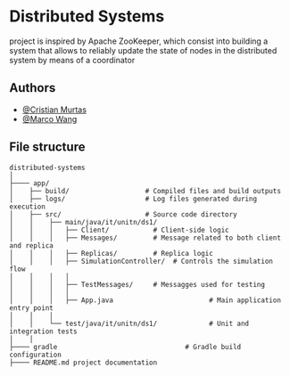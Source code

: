 # Distributed Systems
project is inspired by Apache ZooKeeper, which consist into building a system that allows to reliably update the state of nodes in
the distributed system by means of a coordinator
## Authors

- [@Cristian Murtas](https://github.com/SecondarySkyler)
- [@Marco Wang](https://github.com/marco3724)

## File structure 
```
distributed-systems
│
├──── app/
│    ├── build/                   # Compiled files and build outputs
│    ├── logs/                    # Log files generated during execution
│    ├── src/                     # Source code directory
│    │    ├── main/java/it/unitn/ds1/
│    │    │   ├── Client/           # Client-side logic
│    │    │   ├── Messages/         # Message related to both client and replica
│    │    │   ├── Replicas/         # Replica logic
│    │    │   ├── SimulationController/  # Controls the simulation flow
│    │    │   │
│    │    │   ├── TestMessages/     # Messagges used for testing
│    │    │   │         
│    │    │   ├── App.java                        # Main application entry point
│    │    │ 
│    │    └── test/java/it/unitn/ds1/             # Unit and integration tests
│    │
├──── gradle                                # Gradle build configuration
├──── README.md project documentation
```